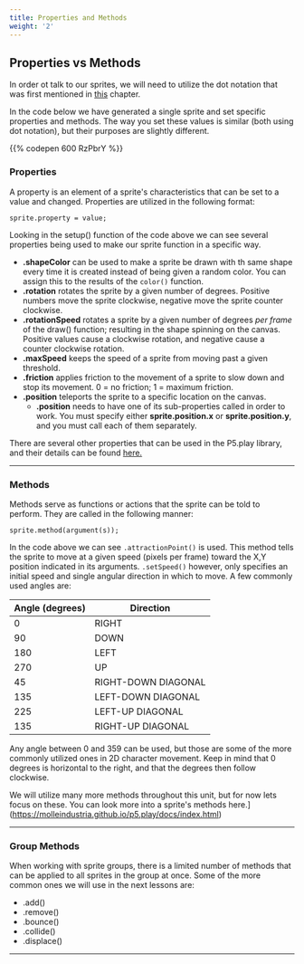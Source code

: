 ```yaml
---
title: Properties and Methods
weight: '2'
---
```


## Properties vs Methods

In order ot talk to our sprites, we will need to utilize the dot notation that was first mentioned in [this](https://pdm.lsupathways.org/1_introtocoding/3_reuseitwithmodularcode/2_lesson_2/) chapter.

In the code below we have generated a single sprite and set specific properties and methods. The way you set these values is similar (both using dot notation), but their purposes are slightly different.

{{% codepen 600 RzPbrY %}}

### Properties

A property is an element of a sprite's characteristics that can be set to a value and changed. Properties are utilized in the following format:

```
sprite.property = value;
```

Looking in the setup() function of the code above we can see several properties being used to make our sprite function in a specific way.

* **.shapeColor** can be used to make a sprite be drawn with th same shape every time it is created instead of being given a random color. You can assign this to the results of the `color()` function.
* **.rotation** rotates the sprite by a given number of degrees. Positive numbers move the sprite clockwise, negative move the sprite counter clockwise.
* **.rotationSpeed** rotates a sprite by a given number of degrees _per frame_ of the draw() function; resulting in the shape spinning on the canvas. Positive values cause a clockwise rotation, and negative cause a counter clockwise rotation.
* **.maxSpeed** keeps the speed of a sprite from moving past a given threshold.
* **.friction** applies friction to the movement of a sprite to slow down and stop its movement. 0 = no friction; 1 = maximum friction.
* **.position** teleports the sprite to a specific location on the canvas.
  * **.position** needs to have one of its sub-properties called in order to work. You must specify either **sprite.position.x** or **sprite.position.y**, and you must call each of them separately.

There are several other properties that can be used in the P5.play library, and their details can be found [here.](https://molleindustria.github.io/p5.play/docs/index.html)

---

### Methods

Methods serve as functions or actions that the sprite can be told to perform. They are called in the following manner:

```
sprite.method(argument(s));
```

In the code above we can see `.attractionPoint()` is used. This method tells the sprite to move at a given speed (pixels per frame) toward the X,Y position indicated in its arguments. `.setSpeed()` however, only specifies an initial speed and single angular direction in which to move. A few commonly used angles are:

| Angle (degrees) | Direction                |
| --------------- | ------------------------ |
| 0               | RIGHT                    |
| 90              | DOWN                     |
| 180             | LEFT                     |
| 270             | UP                       |
| 45              | RIGHT-DOWN DIAGONAL      |
| 135             | LEFT-DOWN DIAGONAL       |
| 225             | LEFT-UP DIAGONAL         |
| 135             | RIGHT-UP DIAGONAL        |


Any angle between 0 and 359 can be used, but those are some of the more commonly utilized ones in 2D character movement. Keep in mind that 0 degrees is horizontal to the right, and that the degrees then follow clockwise.

We will utilize many more methods throughout this unit, but for now lets focus on these. You can look more into a sprite's methods here.](https://molleindustria.github.io/p5.play/docs/index.html)

---

### Group Methods

When working with sprite groups, there is a limited number of methods that can be applied to all sprites in the group at once. Some of the more common ones we will use in the next lessons are: 

* .add()
* .remove()
* .bounce()
* .collide()
* .displace()

---

